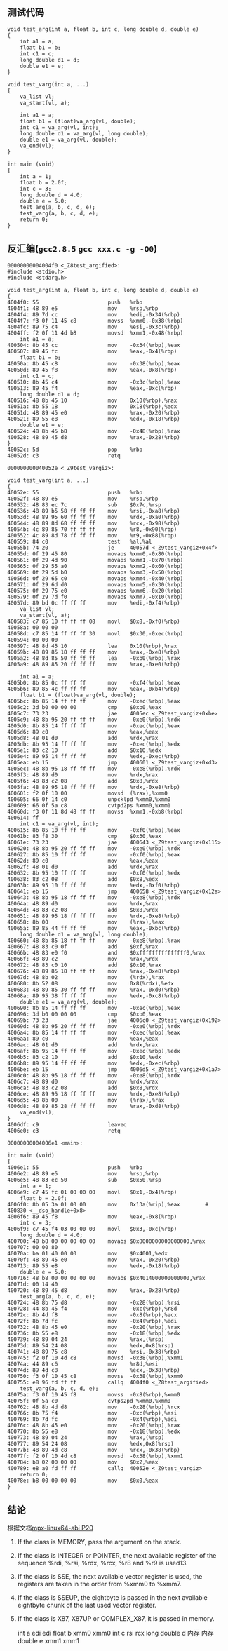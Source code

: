 ## 测试代码

    void test_arg(int a, float b, int c, long double d, double e)
    {
        int a1 = a;
        float b1 = b;
        int c1 = c;
        long double d1 = d;
        double e1 = e;
    }

    void test_varg(int a, ...)
    {
        va_list vl;
        va_start(vl, a);

        int a1 = a;
        float b1 = (float)va_arg(vl, double);
        int c1 = va_arg(vl, int);
        long double d1 = va_arg(vl, long double);
        double e1 = va_arg(vl, double);
        va_end(vl);
    }

    int main (void)
    {
        int a = 1;
        float b = 2.0f;
        int c = 3;
        long double d = 4.0;
        double e = 5.0;
        test_arg(a, b, c, d, e);
        test_varg(a, b, c, d, e);
        return 0;
    }

## 反汇编(`gcc2.8.5`  `gcc xxx.c -g -O0`)

    00000000004004f0 <_Z8test_argified>:
    #include <stdio.h>
    #include <stdarg.h>   

    void test_arg(int a, float b, int c, long double d, double e)
    {
    4004f0:	55                   	push   %rbp
    4004f1:	48 89 e5             	mov    %rsp,%rbp
    4004f4:	89 7d cc             	mov    %edi,-0x34(%rbp)
    4004f7:	f3 0f 11 45 c8       	movss  %xmm0,-0x38(%rbp)
    4004fc:	89 75 c4             	mov    %esi,-0x3c(%rbp)
    4004ff:	f2 0f 11 4d b8       	movsd  %xmm1,-0x48(%rbp)
        int a1 = a;
    400504:	8b 45 cc             	mov    -0x34(%rbp),%eax
    400507:	89 45 fc             	mov    %eax,-0x4(%rbp)
        float b1 = b;
    40050a:	8b 45 c8             	mov    -0x38(%rbp),%eax
    40050d:	89 45 f8             	mov    %eax,-0x8(%rbp)
        int c1 = c;
    400510:	8b 45 c4             	mov    -0x3c(%rbp),%eax
    400513:	89 45 f4             	mov    %eax,-0xc(%rbp)
        long double d1 = d;
    400516:	48 8b 45 10          	mov    0x10(%rbp),%rax
    40051a:	8b 55 18             	mov    0x18(%rbp),%edx
    40051d:	48 89 45 e0          	mov    %rax,-0x20(%rbp)
    400521:	89 55 e8             	mov    %edx,-0x18(%rbp)
        double e1 = e;
    400524:	48 8b 45 b8          	mov    -0x48(%rbp),%rax
    400528:	48 89 45 d8          	mov    %rax,-0x28(%rbp)
    }
    40052c:	5d                   	pop    %rbp
    40052d:	c3                   	retq   

    000000000040052e <_Z9test_vargiz>:

    void test_varg(int a, ...)
    {
    40052e:	55                   	push   %rbp
    40052f:	48 89 e5             	mov    %rsp,%rbp
    400532:	48 83 ec 7c          	sub    $0x7c,%rsp
    400536:	48 89 b5 58 ff ff ff 	mov    %rsi,-0xa8(%rbp)
    40053d:	48 89 95 60 ff ff ff 	mov    %rdx,-0xa0(%rbp)
    400544:	48 89 8d 68 ff ff ff 	mov    %rcx,-0x98(%rbp)
    40054b:	4c 89 85 70 ff ff ff 	mov    %r8,-0x90(%rbp)
    400552:	4c 89 8d 78 ff ff ff 	mov    %r9,-0x88(%rbp)
    400559:	84 c0                	test   %al,%al
    40055b:	74 20                	je     40057d <_Z9test_vargiz+0x4f>
    40055d:	0f 29 45 80          	movaps %xmm0,-0x80(%rbp)
    400561:	0f 29 4d 90          	movaps %xmm1,-0x70(%rbp)
    400565:	0f 29 55 a0          	movaps %xmm2,-0x60(%rbp)
    400569:	0f 29 5d b0          	movaps %xmm3,-0x50(%rbp)
    40056d:	0f 29 65 c0          	movaps %xmm4,-0x40(%rbp)
    400571:	0f 29 6d d0          	movaps %xmm5,-0x30(%rbp)
    400575:	0f 29 75 e0          	movaps %xmm6,-0x20(%rbp)
    400579:	0f 29 7d f0          	movaps %xmm7,-0x10(%rbp)
    40057d:	89 bd 0c ff ff ff    	mov    %edi,-0xf4(%rbp)
        va_list vl;
        va_start(vl, a);
    400583:	c7 85 10 ff ff ff 08 	movl   $0x8,-0xf0(%rbp)
    40058a:	00 00 00 
    40058d:	c7 85 14 ff ff ff 30 	movl   $0x30,-0xec(%rbp)
    400594:	00 00 00 
    400597:	48 8d 45 10          	lea    0x10(%rbp),%rax
    40059b:	48 89 85 18 ff ff ff 	mov    %rax,-0xe8(%rbp)
    4005a2:	48 8d 85 50 ff ff ff 	lea    -0xb0(%rbp),%rax
    4005a9:	48 89 85 20 ff ff ff 	mov    %rax,-0xe0(%rbp)

        int a1 = a;
    4005b0:	8b 85 0c ff ff ff    	mov    -0xf4(%rbp),%eax
    4005b6:	89 85 4c ff ff ff    	mov    %eax,-0xb4(%rbp)
        float b1 = (float)va_arg(vl, double);
    4005bc:	8b 85 14 ff ff ff    	mov    -0xec(%rbp),%eax
    4005c2:	3d b0 00 00 00       	cmp    $0xb0,%eax
    4005c7:	73 23                	jae    4005ec <_Z9test_vargiz+0xbe>
    4005c9:	48 8b 95 20 ff ff ff 	mov    -0xe0(%rbp),%rdx
    4005d0:	8b 85 14 ff ff ff    	mov    -0xec(%rbp),%eax
    4005d6:	89 c0                	mov    %eax,%eax
    4005d8:	48 01 d0             	add    %rdx,%rax
    4005db:	8b 95 14 ff ff ff    	mov    -0xec(%rbp),%edx
    4005e1:	83 c2 10             	add    $0x10,%edx
    4005e4:	89 95 14 ff ff ff    	mov    %edx,-0xec(%rbp)
    4005ea:	eb 15                	jmp    400601 <_Z9test_vargiz+0xd3>
    4005ec:	48 8b 95 18 ff ff ff 	mov    -0xe8(%rbp),%rdx
    4005f3:	48 89 d0             	mov    %rdx,%rax
    4005f6:	48 83 c2 08          	add    $0x8,%rdx
    4005fa:	48 89 95 18 ff ff ff 	mov    %rdx,-0xe8(%rbp)
    400601:	f2 0f 10 00          	movsd  (%rax),%xmm0
    400605:	66 0f 14 c0          	unpcklpd %xmm0,%xmm0
    400609:	66 0f 5a c8          	cvtpd2ps %xmm0,%xmm1
    40060d:	f3 0f 11 8d 48 ff ff 	movss  %xmm1,-0xb8(%rbp)
    400614:	ff 
        int c1 = va_arg(vl, int);
    400615:	8b 85 10 ff ff ff    	mov    -0xf0(%rbp),%eax
    40061b:	83 f8 30             	cmp    $0x30,%eax
    40061e:	73 23                	jae    400643 <_Z9test_vargiz+0x115>
    400620:	48 8b 95 20 ff ff ff 	mov    -0xe0(%rbp),%rdx
    400627:	8b 85 10 ff ff ff    	mov    -0xf0(%rbp),%eax
    40062d:	89 c0                	mov    %eax,%eax
    40062f:	48 01 d0             	add    %rdx,%rax
    400632:	8b 95 10 ff ff ff    	mov    -0xf0(%rbp),%edx
    400638:	83 c2 08             	add    $0x8,%edx
    40063b:	89 95 10 ff ff ff    	mov    %edx,-0xf0(%rbp)
    400641:	eb 15                	jmp    400658 <_Z9test_vargiz+0x12a>
    400643:	48 8b 95 18 ff ff ff 	mov    -0xe8(%rbp),%rdx
    40064a:	48 89 d0             	mov    %rdx,%rax
    40064d:	48 83 c2 08          	add    $0x8,%rdx
    400651:	48 89 95 18 ff ff ff 	mov    %rdx,-0xe8(%rbp)
    400658:	8b 00                	mov    (%rax),%eax
    40065a:	89 85 44 ff ff ff    	mov    %eax,-0xbc(%rbp)
        long double d1 = va_arg(vl, long double);
    400660:	48 8b 85 18 ff ff ff 	mov    -0xe8(%rbp),%rax
    400667:	48 83 c0 0f          	add    $0xf,%rax
    40066b:	48 83 e0 f0          	and    $0xfffffffffffffff0,%rax
    40066f:	48 89 c2             	mov    %rax,%rdx
    400672:	48 83 c0 10          	add    $0x10,%rax
    400676:	48 89 85 18 ff ff ff 	mov    %rax,-0xe8(%rbp)
    40067d:	48 8b 02             	mov    (%rdx),%rax
    400680:	8b 52 08             	mov    0x8(%rdx),%edx
    400683:	48 89 85 30 ff ff ff 	mov    %rax,-0xd0(%rbp)
    40068a:	89 95 38 ff ff ff    	mov    %edx,-0xc8(%rbp)
        double e1 = va_arg(vl, double);
    400690:	8b 85 14 ff ff ff    	mov    -0xec(%rbp),%eax
    400696:	3d b0 00 00 00       	cmp    $0xb0,%eax
    40069b:	73 23                	jae    4006c0 <_Z9test_vargiz+0x192>
    40069d:	48 8b 95 20 ff ff ff 	mov    -0xe0(%rbp),%rdx
    4006a4:	8b 85 14 ff ff ff    	mov    -0xec(%rbp),%eax
    4006aa:	89 c0                	mov    %eax,%eax
    4006ac:	48 01 d0             	add    %rdx,%rax
    4006af:	8b 95 14 ff ff ff    	mov    -0xec(%rbp),%edx
    4006b5:	83 c2 10             	add    $0x10,%edx
    4006b8:	89 95 14 ff ff ff    	mov    %edx,-0xec(%rbp)
    4006be:	eb 15                	jmp    4006d5 <_Z9test_vargiz+0x1a7>
    4006c0:	48 8b 95 18 ff ff ff 	mov    -0xe8(%rbp),%rdx
    4006c7:	48 89 d0             	mov    %rdx,%rax
    4006ca:	48 83 c2 08          	add    $0x8,%rdx
    4006ce:	48 89 95 18 ff ff ff 	mov    %rdx,-0xe8(%rbp)
    4006d5:	48 8b 00             	mov    (%rax),%rax
    4006d8:	48 89 85 28 ff ff ff 	mov    %rax,-0xd8(%rbp)
        va_end(vl);
    }
    4006df:	c9                   	leaveq 
    4006e0:	c3                   	retq   

    00000000004006e1 <main>:

    int main (void)
    {
    4006e1:	55                   	push   %rbp
    4006e2:	48 89 e5             	mov    %rsp,%rbp
    4006e5:	48 83 ec 50          	sub    $0x50,%rsp
        int a = 1;
    4006e9:	c7 45 fc 01 00 00 00 	movl   $0x1,-0x4(%rbp)
        float b = 2.0f;
    4006f0:	8b 05 3a 01 00 00    	mov    0x13a(%rip),%eax        # 400830 <__dso_handle+0x8>
    4006f6:	89 45 f8             	mov    %eax,-0x8(%rbp)
        int c = 3;
    4006f9:	c7 45 f4 03 00 00 00 	movl   $0x3,-0xc(%rbp)
        long double d = 4.0;
    400700:	48 b8 00 00 00 00 00 	movabs $0x8000000000000000,%rax
    400707:	00 00 80 
    40070a:	ba 01 40 00 00       	mov    $0x4001,%edx
    40070f:	48 89 45 e0          	mov    %rax,-0x20(%rbp)
    400713:	89 55 e8             	mov    %edx,-0x18(%rbp)
        double e = 5.0;
    400716:	48 b8 00 00 00 00 00 	movabs $0x4014000000000000,%rax
    40071d:	00 14 40 
    400720:	48 89 45 d8          	mov    %rax,-0x28(%rbp)
        test_arg(a, b, c, d, e);
    400724:	48 8b 75 d8          	mov    -0x28(%rbp),%rsi
    400728:	44 8b 45 f4          	mov    -0xc(%rbp),%r8d
    40072c:	8b 4d f8             	mov    -0x8(%rbp),%ecx
    40072f:	8b 7d fc             	mov    -0x4(%rbp),%edi
    400732:	48 8b 45 e0          	mov    -0x20(%rbp),%rax
    400736:	8b 55 e8             	mov    -0x18(%rbp),%edx
    400739:	48 89 04 24          	mov    %rax,(%rsp)
    40073d:	89 54 24 08          	mov    %edx,0x8(%rsp)
    400741:	48 89 75 c8          	mov    %rsi,-0x38(%rbp)
    400745:	f2 0f 10 4d c8       	movsd  -0x38(%rbp),%xmm1
    40074a:	44 89 c6             	mov    %r8d,%esi
    40074d:	89 4d c8             	mov    %ecx,-0x38(%rbp)
    400750:	f3 0f 10 45 c8       	movss  -0x38(%rbp),%xmm0
    400755:	e8 96 fd ff ff       	callq  4004f0 <_Z8test_argified>
        test_varg(a, b, c, d, e);
    40075a:	f3 0f 10 45 f8       	movss  -0x8(%rbp),%xmm0
    40075f:	0f 5a c0             	cvtps2pd %xmm0,%xmm0
    400762:	48 8b 4d d8          	mov    -0x28(%rbp),%rcx
    400766:	8b 75 f4             	mov    -0xc(%rbp),%esi
    400769:	8b 7d fc             	mov    -0x4(%rbp),%edi
    40076c:	48 8b 45 e0          	mov    -0x20(%rbp),%rax
    400770:	8b 55 e8             	mov    -0x18(%rbp),%edx
    400773:	48 89 04 24          	mov    %rax,(%rsp)
    400777:	89 54 24 08          	mov    %edx,0x8(%rsp)
    40077b:	48 89 4d c8          	mov    %rcx,-0x38(%rbp)
    40077f:	f2 0f 10 4d c8       	movsd  -0x38(%rbp),%xmm1
    400784:	b8 02 00 00 00       	mov    $0x2,%eax
    400789:	e8 a0 fd ff ff       	callq  40052e <_Z9test_vargiz>
        return 0;
    40078e:	b8 00 00 00 00       	mov    $0x0,%eax
    }

## 结论

根据文档[mpx-linux64-abi P20](https://software.intel.com/sites/default/files/article/402129/mpx-linux64-abi.pdf) 

1. If the class is MEMORY, pass the argument on the stack.
2. If the class is INTEGER or POINTER, the next available register of the sequence %rdi, %rsi, %rdx, %rcx, %r8 and %r9 is used13.
3. If the class is SSE, the next available vector register is used, the registers are taken in the order from %xmm0 to %xmm7.
4. If the class is SSEUP, the eightbyte is passed in the next available eightbyte chunk of the last used vector register.
5. If the class is X87, X87UP or COMPLEX_X87, it is passed in memory.

    int a           edi     edi
    float b         xmm0    xmm0
    int c           rsi     rcx
    long double d   内存    内存
    double e        xmm1    xmm1
